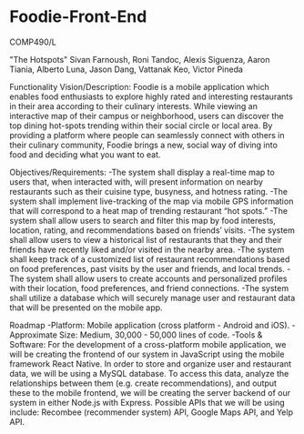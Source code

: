 # Foodie-Front-End
COMP490/L 

"The Hotspots" 
Sivan Farnoush, Roni Tandoc, Alexis Siguenza, Aaron Tiania, Alberto Luna, Jason Dang, Vattanak Keo, Victor Pineda

Functionality
Vision/Description: 
Foodie is a mobile application which enables food enthusiasts to explore highly rated and interesting restaurants in their area according to their culinary interests. While viewing an interactive map of their campus or neighborhood, users can discover the top dining hot-spots trending within their social circle or local area. By providing a platform where people can seamlessly connect with others in their culinary community, Foodie brings a new, social way of diving into food and deciding what you want to eat.
 
Objectives/Requirements:
-The system shall display a real-time map to users that, when interacted with, will present information on nearby restaurants such as their cuisine type, busyness, and hotness rating. 
-The system shall implement live-tracking of the map via mobile GPS information that will correspond to a heat map of trending restaurant “hot spots.”
-The system shall allow users to search and filter this map by food interests, location, rating, and recommendations based on friends’ visits.
-The system shall allow users to view a historical list of restaurants that they and their friends have recently liked and/or visited in the nearby area.
-The system shall keep track of a customized list of restaurant recommendations based on food preferences, past visits by the user and friends, and local trends.
-The system shall allow users to create accounts and personalized profiles with their location, food preferences, and friend connections.
-The system shall utilize a database which will securely manage user and restaurant data that will be presented on the mobile app.

Roadmap
-Platform: Mobile application (cross platform - Android and iOS).
-Approximate Size: Medium, 30,000 - 50,000 lines of code.
-Tools & Software:
For the development of a cross-platform mobile application, we will be creating the frontend of our system in JavaScript using the mobile framework React Native. In order to store and organize user and restaurant data, we will be using a MySQL database. To access this data, analyze the relationships between them (e.g. create recommendations), and output these to the mobile frontend, we will be creating the server backend of our system in either Node.js with Express. Possible APIs that we will be using include: Recombee (recommender system) API, Google Maps API, and Yelp API.
